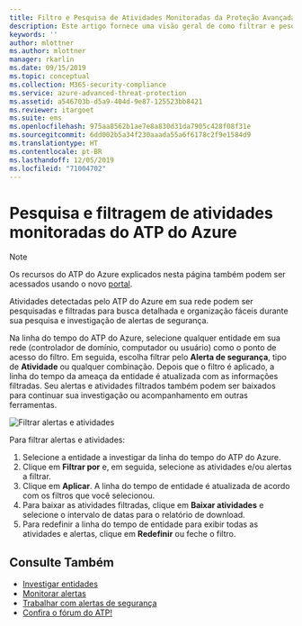 ```yaml
---
title: Filtro e Pesquisa de Atividades Monitoradas da Proteção Avançada contra Ameaças do Azure | Microsoft Docs
description: Este artigo fornece uma visão geral de como filtrar e pesquisar atividades monitoradas usando o ATP do Azure.
keywords: ''
author: mlottner
ms.author: mlottner
manager: rkarlin
ms.date: 09/15/2019
ms.topic: conceptual
ms.collection: M365-security-compliance
ms.service: azure-advanced-threat-protection
ms.assetid: a546703b-d5a9-404d-9e87-125523bb8421
ms.reviewer: itargoet
ms.suite: ems
ms.openlocfilehash: 975aa8562b1ae7e8a830d31da7905c428f08f31e
ms.sourcegitcommit: 6dd002b5a34f230aaada55a6f6178c2f9e1584d9
ms.translationtype: HT
ms.contentlocale: pt-BR
ms.lasthandoff: 12/05/2019
ms.locfileid: "71004702"
---
```

# <a name="azure-atp-monitored-activities-search-and-filter"></a>Pesquisa e filtragem de atividades monitoradas do ATP do Azure 

> [!NOTE]
> Os recursos do ATP do Azure explicados nesta página também podem ser acessados usando o novo [portal](https://portal.cloudappsecurity.com).

Atividades detectadas pelo ATP do Azure em sua rede podem ser pesquisadas e filtradas para busca detalhada e organização fáceis durante sua pesquisa e investigação de alertas de segurança.  

Na linha do tempo do ATP do Azure, selecione qualquer entidade em sua rede (controlador de domínio, computador ou usuário) como o ponto de acesso do filtro. Em seguida, escolha filtrar pelo **Alerta de segurança**, tipo de **Atividade** ou qualquer combinação. Depois que o filtro é aplicado, a linha do tempo da ameaça da entidade é atualizada com as informações filtradas. Seu alertas e atividades filtrados também podem ser baixados para continuar sua investigação ou acompanhamento em outras ferramentas. 

![Filtrar alertas e atividades](./media/activities-filter.png)

Para filtrar alertas e atividades:
 1. Selecione a entidade a investigar da linha do tempo do ATP do Azure. 
 2. Clique em **Filtrar por** e, em seguida, selecione as atividades e/ou alertas a filtrar. 
 3. Clique em **Aplicar**. A linha do tempo de entidade é atualizada de acordo com os filtros que você selecionou. 
 4. Para baixar as atividades filtradas, clique em **Baixar atividades** e selecione o intervalo de datas para o relatório de download. 
 5. Para redefinir a linha do tempo de entidade para exibir todas as atividades e alertas, clique em **Redefinir** ou feche o filtro. 


## <a name="see-also"></a>Consulte Também
- [Investigar entidades](investigate-entity.md)
- [Monitorar alertas](monitoring-alerts.md)
- [Trabalhar com alertas de segurança](working-with-suspicious-activities.md)
- [Confira o fórum do ATP!](https://aka.ms/azureatpcommunity)

